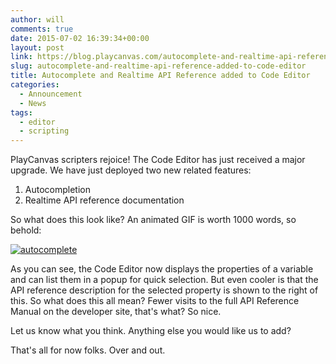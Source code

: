 ```yaml
---
author: will
comments: true
date: 2015-07-02 16:39:34+00:00
layout: post
link: https://blog.playcanvas.com/autocomplete-and-realtime-api-reference-added-to-code-editor/
slug: autocomplete-and-realtime-api-reference-added-to-code-editor
title: Autocomplete and Realtime API Reference added to Code Editor
categories:
  - Announcement
  - News
tags:
  - editor
  - scripting
---
```


PlayCanvas scripters rejoice! The Code Editor has just received a major upgrade. We have just deployed two new related features:

1. Autocompletion
2. Realtime API reference documentation

So what does this look like? An animated GIF is worth 1000 words, so behold:

[![autocomplete](/img/code-editor-autocomplete.gif)](/img/code-editor-autocomplete.gif)

As you can see, the Code Editor now displays the properties of a variable and can list them in a popup for quick selection. But even cooler is that the API reference description for the selected property is shown to the right of this. So what does this all mean? Fewer visits to the full API Reference Manual on the developer site, that's what? So nice.

Let us know what you think. Anything else you would like us to add?

That's all for now folks. Over and out.
